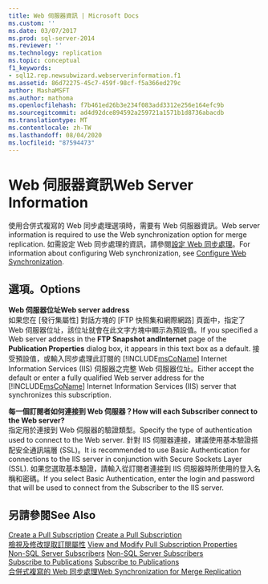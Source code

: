 ```yaml
---
title: Web 伺服器資訊 | Microsoft Docs
ms.custom: ''
ms.date: 03/07/2017
ms.prod: sql-server-2014
ms.reviewer: ''
ms.technology: replication
ms.topic: conceptual
f1_keywords:
- sql12.rep.newsubwizard.webserverinformation.f1
ms.assetid: 86d72275-45c7-459f-98cf-f5a366ed279c
author: MashaMSFT
ms.author: mathoma
ms.openlocfilehash: f7b461ed26b3e234f083add3312e256e164efc9b
ms.sourcegitcommit: ad4d92dce894592a259721a1571b1d8736abacdb
ms.translationtype: MT
ms.contentlocale: zh-TW
ms.lasthandoff: 08/04/2020
ms.locfileid: "87594473"
---
```

# <a name="web-server-information"></a><span data-ttu-id="409ea-102">Web 伺服器資訊</span><span class="sxs-lookup"><span data-stu-id="409ea-102">Web Server Information</span></span>
  <span data-ttu-id="409ea-103">使用合併式複寫的 Web 同步處理選項時，需要有 Web 伺服器資訊。</span><span class="sxs-lookup"><span data-stu-id="409ea-103">Web server information is required to use the Web synchronization option for merge replication.</span></span> <span data-ttu-id="409ea-104">如需設定 Web 同步處理的資訊，請參閱[設定 Web 同步處理](configure-web-synchronization.md)。</span><span class="sxs-lookup"><span data-stu-id="409ea-104">For information about configuring Web synchronization, see [Configure Web Synchronization](configure-web-synchronization.md).</span></span>  
  
## <a name="options"></a><span data-ttu-id="409ea-105">選項。</span><span class="sxs-lookup"><span data-stu-id="409ea-105">Options</span></span>  
 <span data-ttu-id="409ea-106">**Web 伺服器位址**</span><span class="sxs-lookup"><span data-stu-id="409ea-106">**Web server address**</span></span>  
 <span data-ttu-id="409ea-107">如果您在 [發行集屬性]  對話方塊的 [FTP 快照集和網際網路]  頁面中，指定了 Web 伺服器位址，該位址就會在此文字方塊中顯示為預設值。</span><span class="sxs-lookup"><span data-stu-id="409ea-107">If you specified a Web server address in the **FTP Snapshot andInternet** page of the **Publication Properties** dialog box, it appears in this text box as a default.</span></span> <span data-ttu-id="409ea-108">接受預設值，或輸入同步處理此訂閱的 [!INCLUDE[msCoName](../../includes/msconame-md.md)] Internet Information Services (IIS) 伺服器之完整 Web 伺服器位址。</span><span class="sxs-lookup"><span data-stu-id="409ea-108">Either accept the default or enter a fully qualified Web server address for the [!INCLUDE[msCoName](../../includes/msconame-md.md)] Internet Information Services (IIS) server that synchronizes this subscription.</span></span>  
  
 <span data-ttu-id="409ea-109">**每一個訂閱者如何連接到 Web 伺服器？**</span><span class="sxs-lookup"><span data-stu-id="409ea-109">**How will each Subscriber connect to the Web server?**</span></span>  
 <span data-ttu-id="409ea-110">指定用於連接到 Web 伺服器的驗證類型。</span><span class="sxs-lookup"><span data-stu-id="409ea-110">Specify the type of authentication used to connect to the Web server.</span></span> <span data-ttu-id="409ea-111">針對 IIS 伺服器連接，建議使用基本驗證搭配安全通訊端層 (SSL)。</span><span class="sxs-lookup"><span data-stu-id="409ea-111">It is recommended to use Basic Authentication for connections to the IIS server in conjunction with Secure Sockets Layer (SSL).</span></span> <span data-ttu-id="409ea-112">如果您選取基本驗證，請輸入從訂閱者連接到 IIS 伺服器時所使用的登入名稱和密碼。</span><span class="sxs-lookup"><span data-stu-id="409ea-112">If you select Basic Authentication, enter the login and password that will be used to connect from the Subscriber to the IIS server.</span></span>  
  
## <a name="see-also"></a><span data-ttu-id="409ea-113">另請參閱</span><span class="sxs-lookup"><span data-stu-id="409ea-113">See Also</span></span>  
 <span data-ttu-id="409ea-114">[Create a Pull Subscription](create-a-pull-subscription.md) </span><span class="sxs-lookup"><span data-stu-id="409ea-114">[Create a Pull Subscription](create-a-pull-subscription.md) </span></span>  
 <span data-ttu-id="409ea-115">[檢視及修改提取訂閱屬性](view-and-modify-pull-subscription-properties.md) </span><span class="sxs-lookup"><span data-stu-id="409ea-115">[View and Modify Pull Subscription Properties](view-and-modify-pull-subscription-properties.md) </span></span>  
 <span data-ttu-id="409ea-116">[Non-SQL Server Subscribers](non-sql/non-sql-server-subscribers.md) </span><span class="sxs-lookup"><span data-stu-id="409ea-116">[Non-SQL Server Subscribers](non-sql/non-sql-server-subscribers.md) </span></span>  
 <span data-ttu-id="409ea-117">[Subscribe to Publications](subscribe-to-publications.md) </span><span class="sxs-lookup"><span data-stu-id="409ea-117">[Subscribe to Publications](subscribe-to-publications.md) </span></span>  
 [<span data-ttu-id="409ea-118">合併式複寫的 Web 同步處理</span><span class="sxs-lookup"><span data-stu-id="409ea-118">Web Synchronization for Merge Replication</span></span>](web-synchronization-for-merge-replication.md)  
  
  
